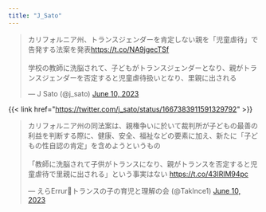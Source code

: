 ```yaml
---
title: "J_Sato"
---
```


<blockquote class="twitter-tweet"><p lang="ja" dir="ltr">カリフォルニア州、トランスジェンダーを肯定しない親を「児童虐待」で告発する法案を発表<a href="https://t.co/NA9jgecTSf">https://t.co/NA9jgecTSf</a><br><br>学校の教師に洗脳されて、子どもがトランスジェンダーとなり、親がトランスジェンダーを否定すると児童虐待扱いとなり、里親に出される</p>&mdash; J Sato (@j_sato) <a href="https://twitter.com/j_sato/status/1667383911591329792?ref_src=twsrc%5Etfw">June 10, 2023</a></blockquote> <script async src="https://platform.twitter.com/widgets.js" charset="utf-8"></script> 

{{< link href="https://twitter.com/j_sato/status/1667383911591329792" >}}

<blockquote class="twitter-tweet"><p lang="ja" dir="ltr">カリフォルニア州の同法案は、親権争いに於いて裁判所が子どもの最善の利益を判断する際に、健康、安全、福祉などの要素に加え、新たに「子どもの性自認の肯定」を含めようというもの<br><br>「教師に洗脳されて子供がトランスになり、親がトランスを否定すると児童虐待で里親に出される」という事実はない <a href="https://t.co/43IRlM94pc">https://t.co/43IRlM94pc</a></p>&mdash; えらErrur🌱トランスの子の育児と理解の会 (@Taklnce1) <a href="https://twitter.com/Taklnce1/status/1667607490870272000?ref_src=twsrc%5Etfw">June 10, 2023</a></blockquote> <script async src="https://platform.twitter.com/widgets.js" charset="utf-8"></script> 